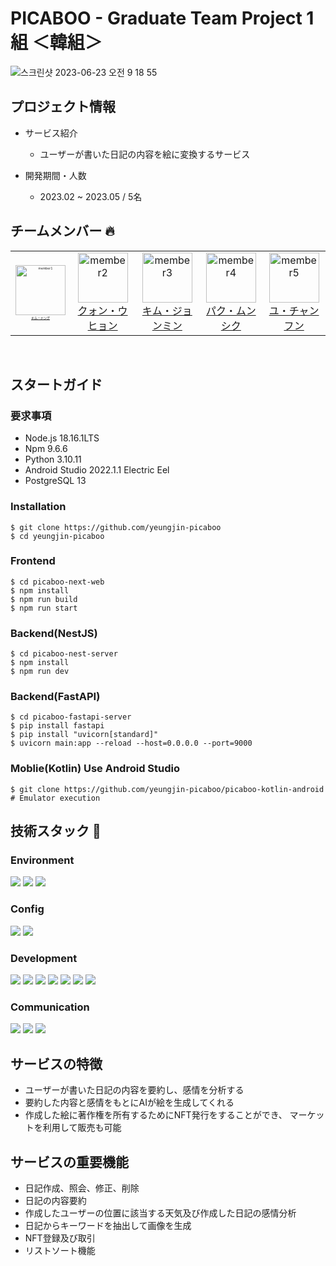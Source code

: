 # PICABOO - Graduate Team Project 1組 ＜韓組＞

![스크린샷 2023-06-23 오전 9 18 55](https://github.com/yeungjin-picaboo/picaboo-fastapi-server/assets/102615401/9d308608-bce5-4321-b199-7c27e441423a)

## プロジェクト情報
- サービス紹介
  - ユーザーが書いた日記の内容を絵に変換するサービス

- 開発期間・人数
  - 2023.02 ~ 2023.05 / 5名

## チームメンバー 🔥
<table>
  <tr>
    <td align="center">
      <a href="https://github.com/KooAme" style="font-size: 5px;">
        <img src="https://github.com/KooAme.png" alt="member1" style="width: 80px;">
        <br>
        キム・ドング
      </a>
    </td>
    <td align="center">
      <a href="https://github.com/woohyeon-dev">
        <img src="https://github.com/woohyeon-dev.png" alt="member2" width="80px">
        <br>
        クォン・ウヒョン
      </a>
    </td>
    <td align="center">
      <a href="https://github.com/liosy1114" >
        <img src="https://github.com/liosy1114.png" alt="member3" width="80px">
        <br>
        キム・ジョンミン
      </a>
    </td>
    <td align="center">
      <a href="https://github.com/wabwhc">
        <img src="https://github.com/wabwhc.png" alt="member4" width="80px">
        <br>
        パク・ムンシク
      </a>
    </td>
    <td align="center">
      <a href="https://github.com/inhyoe">
        <img src="https://github.com/inhyoe.png" alt="member5" width="80px">
        <br>
        ユ・チャンフン
      </a>
    </td>
  </tr>
</table>
<br>

## スタートガイド
### 要求事項
- Node.js 18.16.1LTS
- Npm 9.6.6
- Python 3.10.11
- Android Studio 2022.1.1 Electric Eel
- PostgreSQL 13

### Installation
```ter
$ git clone https://github.com/yeungjin-picaboo
$ cd yeungjin-picaboo
```
### Frontend
```ter
$ cd picaboo-next-web
$ npm install
$ npm run build
$ npm run start
```
### Backend(NestJS)
```ter
$ cd picaboo-nest-server
$ npm install
$ npm run dev
```
### Backend(FastAPI)
```ter
$ cd picaboo-fastapi-server
$ pip install fastapi
$ pip install "uvicorn[standard]"
$ uvicorn main:app --reload --host=0.0.0.0 --port=9000
```
### Moblie(Kotlin) Use Android Studio
```ter
$ git clone https://github.com/yeungjin-picaboo/picaboo-kotlin-android
# Emulator execution
```
## 技術スタック 🔨
### Environment
<img src="https://img.shields.io/badge/git-F05032?style=for-the-badge&logo=git&logoColor=white"> <img src="https://img.shields.io/badge/github-181717?style=for-the-badge&logo=github&logoColor=white"> <img src="https://img.shields.io/badge/visualstudiocode-007ACC?style=for-the-badge&logo=visualstudiocode&logoColor=white">
### Config
<img src="https://img.shields.io/badge/npm-CB3837?style=for-the-badge&logo=npm&logoColor=white"> <img src="https://img.shields.io/badge/yarn-2C8EBB?style=for-the-badge&logo=yarn&logoColor=white">
### Development
<img src="https://img.shields.io/badge/nextjs-000000?style=for-the-badge&logo=nextdotjs&logoColor=white"> <img src="https://img.shields.io/badge/fastapi-009688?style=for-the-badge&logo=fastapi&logoColor=white"> <img src="https://img.shields.io/badge/nestjs-E0234E?style=for-the-badge&logo=nestjs&logoColor=white"> <img src="https://img.shields.io/badge/kotlin-7F52FF?style=for-the-badge&logo=kotlin&logoColor=white"> <img src="https://img.shields.io/badge/solidity-363636?style=for-the-badge&logo=solidity&logoColor=white"> <img src="https://img.shields.io/badge/postgresql-4169E1?style=for-the-badge&logo=postgresql&logoColor=white"> <img src="https://img.shields.io/badge/AWS-232F3E?style=for-the-badge&logo=amazonaws&logoColor=white">
### Communication
<img src="https://img.shields.io/badge/slack-4A154B?style=for-the-badge&logo=slack&logoColor=white"> <img src="https://img.shields.io/badge/notion-000000?style=for-the-badge&logo=notion&logoColor=white"> <img src="https://img.shields.io/badge/figma-F24E1E?style=for-the-badge&logo=figma&logoColor=white">

## サービスの特徴
- ユーザーが書いた日記の内容を要約し、感情を分析する
- 要約した内容と感情をもとにAIが絵を生成してくれる
- 作成した絵に著作権を所有するためにNFT発行をすることができ、 マーケットを利用して販売も可能

## サービスの重要機能
- 日記作成、照会、修正、削除
- 日記の内容要約
- 作成したユーザーの位置に該当する天気及び作成した日記の感情分析
- 日記からキーワードを抽出して画像を生成
- NFT登録及び取引
- リストソート機能
  
